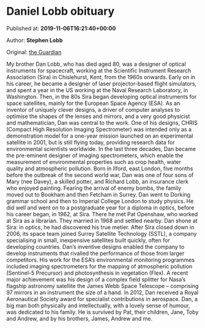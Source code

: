 
# Daniel Lobb obituary

Published at: **2019-11-06T16:21:40+00:00**

Author: **Stephen Lobb**

Original: [the Guardian](https://www.theguardian.com/science/2019/nov/06/daniel-lobb-obituary)

My brother Dan Lobb, who has died aged 80, was a designer of optical instruments for spacecraft, working at the Scientific Instrument Research Association (Sira) in Chislehurst, Kent, from the 1960s onwards.
Early on in his career, he became a designer of laser projector-based flight simulators, and spent a year in the US working at the Naval Research Laboratory, in Washington. Then, in the 80s Sira began developing optical instruments for space satellites, mainly for the European Space Agency (ESA). As an inventor of uniquely clever designs, a driver of computer analyses to optimise the shapes of the lenses and mirrors, and a very good physicist and mathematician, Dan was central to the work.
One of his designs, CHRIS (Compact High Resolution Imaging Spectrometer) was intended only as a demonstration model for a one-year mission launched on an experimental satellite in 2001, but is still flying today, providing research data for environmental scientists worldwide.
In the last three decades, Dan became the pre-eminent designer of imaging spectrometers, which enable the measurement of environmental properties such as crop health, water quality and atmospheric pollution.
Born in Ilford, east London, five months before the outbreak of the second world war, Dan was one of four sons of Mary (nee Davey), a skilled potter, and Richard Lobb, an insurance clerk who enjoyed painting. Fearing the arrival of enemy bombs, the family moved out to Bookham and then Fetcham in Surrey.
Dan went to Dorking grammar school and then to Imperial College London to study physics. He did well and went on to a postgraduate year for a diploma in optics, before his career began, in 1962, at Sira. There he met Pat Openshaw, who worked at Sira as a librarian. They married in 1968 and settled nearby. Dan shone at Sira: in optics, he had discovered his true metier.
After Sira closed down in 2006, its space team joined Surrey Satellite Technology (SSTL), a company specialising in small, inexpensive satellites built quickly, often for developing countries. Dan’s inventive designs enabled the company to develop instruments that rivalled the performance of those from larger competitors.
His work for the ESA’s environmental monitoring programmes included imaging spectrometers for the mapping of atmospheric pollution (Sentinel-5 Precursor) and photosynthesis in vegetation (Flex). A recent major achievement was his design of a complex field splitter for Nasa’s flagship astronomy satellite the James Webb Space Telescope – comprising 97 mirrors in an instrument the size of a hand.
In 2012, Dan received a Royal Aeronautical Society award for specialist contributions in aerospace.
Dan, a big man both physically and intellectually, with a lovely sense of humour, was dedicated to his family. He is survived by Pat, their children, Jane, Toby and Andrew, and by his brothers, James, Andrew and me.
